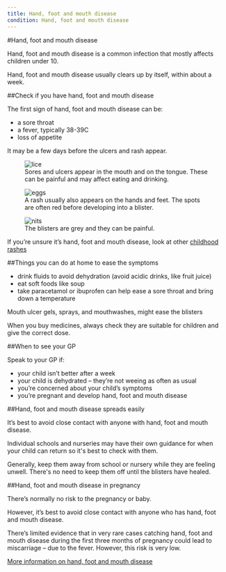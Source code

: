 ```yaml
---
title: Hand, foot and mouth disease
condition: Hand, foot and mouth disease
---
```


#Hand, foot and mouth disease

Hand, foot and mouth disease is a common infection that mostly affects children under 10.

<div class="notice" role="note" aria-label="Information">
  <p>
  Hand, foot and mouth disease usually clears up by itself, within about a week.
  </p>
</div>

##Check if you have hand, foot and mouth disease

The first sign of hand, foot and mouth disease can be:

-  a sore throat
-  a fever, typically 38-39C
-  loss of appetite

It may be a few days before the ulcers and rash appear.

<div class="condition-images">
  <figure>
    <img src="/public/images/conditions/placeholder.png" alt="lice" />
    <figcaption>Sores and ulcers appear in the mouth and on the tongue. These can be painful and may affect eating and drinking.</figcaption>
  </figure><!--
  --><figure>
    <img src="/public/images/conditions/placeholder.png" alt="eggs" />
    <figcaption>A rash usually also appears on the hands and feet. The spots are often red before developing into a blister.</figcaption>
  </figure><!--
  --><figure>
    <img src="/public/images/conditions/placeholder.png" alt="nits" />
    <figcaption>The blisters are grey and they can be painful.</figcaption>
  </figure>
</div>

If you’re unsure it’s hand, foot and mouth disease, look at other [childhood rashes](http://www.nhs.uk/conditions/skin-rash-children/Pages/Introduction.aspx)

##Things you can do at home to ease the symptoms

- drink fluids to avoid dehydration (avoid acidic drinks, like fruit juice)
- eat soft foods like soup
- take paracetamol  or ibuprofen can help ease a sore throat and bring down a temperature

Mouth ulcer gels, sprays, and mouthwashes, might ease the blisters

When you buy medicines, always check they are suitable for children and give the correct dose.  

##When to see your GP

Speak to your GP if:

- your child isn’t better after a week
- your child is dehydrated – they’re not weeing as often as usual
- you’re concerned about your child’s symptoms
- you’re pregnant and develop hand, foot and mouth disease

##Hand, foot and mouth disease spreads easily

It’s best to avoid close contact with anyone with hand, foot and mouth disease.

Individual schools and nurseries may have their own guidance for when your child can return so it's best to check with them. 

Generally, keep them away from school or nursery while they are feeling unwell.  There's no need to keep them off until the blisters have healed.  

##Hand, foot and mouth disease in pregnancy

There’s normally no risk to the pregnancy or baby.

However, it’s best to avoid close contact with anyone who has hand, foot and mouth disease.

There’s limited evidence that in very rare cases catching hand, foot and mouth disease during the first three months of pregnancy could lead to miscarriage – due to the fever. However, this risk is very low.

[More information on hand, foot and mouth disease]( http://www.nhs.uk/Conditions/Hand-foot-and-mouth-disease/Pages/new_Symptoms.aspx)
